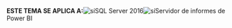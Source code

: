 **ESTE TEMA SE APLICA A:**![sí](media/yes.png)SQL Server 2016![sí](media/yes.png)Servidor de informes de Power BI